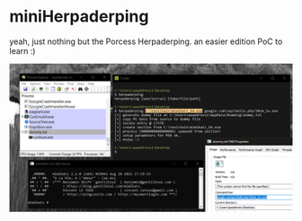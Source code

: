 # miniHerpaderping

yeah, just nothing but the Porcess Herpaderping. an easier edition PoC to learn :)

![](Demo.png)